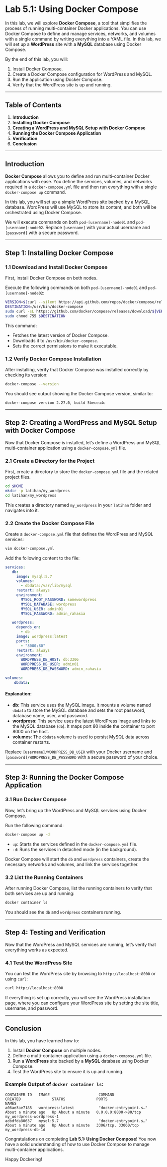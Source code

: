 # Lab 5.1: Using Docker Compose

In this lab, we will explore **Docker Compose**, a tool that simplifies the process of running multi-container Docker applications. You can use Docker Compose to define and manage services, networks, and volumes with a single command by writing everything into a YAML file. In this lab, we will set up a **WordPress** site with a **MySQL** database using Docker Compose.

By the end of this lab, you will:

1. Install Docker Compose.
2. Create a Docker Compose configuration for WordPress and MySQL.
3. Run the application using Docker Compose.
4. Verify that the WordPress site is up and running.

---

## Table of Contents

1. **Introduction**
2. **Installing Docker Compose**
3. **Creating a WordPress and MySQL Setup with Docker Compose**
4. **Running the Docker Compose Application**
5. **Verification**
6. **Conclusion**

---

## Introduction

**Docker Compose** allows you to define and run multi-container Docker applications with ease. You define the services, volumes, and networks required in a `docker-compose.yml` file and then run everything with a single `docker-compose up` command.

In this lab, you will set up a simple WordPress site backed by a MySQL database. WordPress will use MySQL to store its content, and both will be orchestrated using Docker Compose.

We will execute commands on both `pod-[username]-node01` and `pod-[username]-node02`. Replace `[username]` with your actual username and `[password]` with a secure password.

---

## Step 1: Installing Docker Compose

### 1.1 Download and Install Docker Compose

First, install Docker Compose on both nodes.

Execute the following commands on both `pod-[username]-node01` and `pod-[username]-node02`:

```bash
VERSION=$(curl --silent https://api.github.com/repos/docker/compose/releases/latest | jq .name -r)
DESTINATION=/usr/bin/docker-compose
sudo curl -sL https://github.com/docker/compose/releases/download/${VERSION}/docker-compose-$(uname -s)-$(uname -m) -o $DESTINATION
sudo chmod 755 $DESTINATION
```

This command:

- Fetches the latest version of Docker Compose.
- Downloads it to `/usr/bin/docker-compose`.
- Sets the correct permissions to make it executable.

### 1.2 Verify Docker Compose Installation

After installing, verify that Docker Compose was installed correctly by checking its version:

```bash
docker-compose --version
```

You should see output showing the Docker Compose version, similar to:

```
docker-compose version 2.27.0, build 5becea4c
```

---

## Step 2: Creating a WordPress and MySQL Setup with Docker Compose

Now that Docker Compose is installed, let’s define a WordPress and MySQL multi-container application using a `docker-compose.yml` file.

### 2.1 Create a Directory for the Project

First, create a directory to store the `docker-compose.yml` file and the related project files.

```bash
cd $HOME
mkdir -p latihan/my_wordpress
cd latihan/my_wordpress
```

This creates a directory named `my_wordpress` in your `latihan` folder and navigates into it.

### 2.2 Create the Docker Compose File

Create a `docker-compose.yml` file that defines the WordPress and MySQL services:

```bash
vim docker-compose.yml
```

Add the following content to the file:

```yaml
services:
   db:
     image: mysql:5.7
     volumes:
       - dbdata:/var/lib/mysql
     restart: always
     environment:
       MYSQL_ROOT_PASSWORD: somewordpress
       MYSQL_DATABASE: wordpress
       MYSQL_USER: admin01
       MYSQL_PASSWORD: admin_rahasia

   wordpress:
     depends_on:
       - db
     image: wordpress:latest
     ports:
       - "8000:80"
     restart: always
     environment:
       WORDPRESS_DB_HOST: db:3306
       WORDPRESS_DB_USER: admin01
       WORDPRESS_DB_PASSWORD: admin_rahasia

volumes:
    dbdata:
```

#### Explanation:

- **db**: This service uses the MySQL image. It mounts a volume named `dbdata` to store the MySQL database and sets the root password, database name, user, and password.
- **wordpress**: This service uses the latest WordPress image and links to the MySQL database (`db`). It maps port 80 inside the container to port 8000 on the host.
- **volumes**: The `dbdata` volume is used to persist MySQL data across container restarts.

Replace `[username]/WORDPRESS_DB_USER` with your Docker username and `[password]/WORDPRESS_DB_PASSWORD` with a secure password of your choice.

---

## Step 3: Running the Docker Compose Application

### 3.1 Run Docker Compose

Now, let’s bring up the WordPress and MySQL services using Docker Compose.

Run the following command:

```bash
docker-compose up -d
```

- `up`: Starts the services defined in the `docker-compose.yml` file.
- `-d`: Runs the services in detached mode (in the background).

Docker Compose will start the `db` and `wordpress` containers, create the necessary networks and volumes, and link the services together.

### 3.2 List the Running Containers

After running Docker Compose, list the running containers to verify that both services are up and running:

```bash
docker container ls
```

You should see the `db` and `wordpress` containers running.

---

## Step 4: Testing and Verification

Now that the WordPress and MySQL services are running, let’s verify that everything works as expected.

### 4.1 Test the WordPress Site

You can test the WordPress site by browsing to `http://localhost:8000` or using `curl`:

```bash
curl http://localhost:8000
```

If everything is set up correctly, you will see the WordPress installation page, where you can configure your WordPress site by setting the site title, username, and password.

---

## Conclusion

In this lab, you have learned how to:

1. Install **Docker Compose** on multiple nodes.
2. Define a multi-container application using a `docker-compose.yml` file.
3. Run a **WordPress** site backed by a **MySQL** database using Docker Compose.
4. Test the WordPress site to ensure it is up and running.

### Example Output of `docker container ls`:

```
CONTAINER ID   IMAGE                      COMMAND                  CREATED              STATUS              PORTS                    NAMES
a06ae3ae7185   wordpress:latest           "docker-entrypoint.s…"   About a minute ago   Up About a minute   0.0.0.0:8000->80/tcp     my_wordpress-wordpress-1
adbdfda80637   mysql:5.7                  "docker-entrypoint.s…"   About a minute ago   Up About a minute   3306/tcp, 33060/tcp      my_wordpress-db-1d
```

Congratulations on completing **Lab 5.1: Using Docker Compose**! You now have a solid understanding of how to use Docker Compose to manage multi-container applications.

Happy Dockering!
